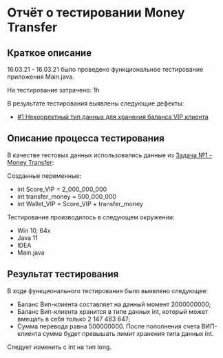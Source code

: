# Отчёт о тестировании Money Transfer

## Краткое описание

16.03.21 - 16.03.21 было проведено функциональное тестирование приложения Main.java.

На тестирование затрачено: 1h

В результате тестирования выявлены следующие дефекты:
* [#1 Некорректный тип данных для хранения баланса VIP клиента](https://github.com/ZmbOrk/Homework-1.2---Java-1/issues/1)

## Описание процесса тестирования

В качестве тестовых данных использовались данные из [Задача №1 - Money Transfer](https://github.com/netology-code/javaqa-homeworks/tree/master/programming):
 
 Созданные переменные:
* int Score_VIP = 2_000_000_000
* int transfer_money = 500_000_000
* int Wallet_VIP = Score_VIP + transfer_money

Тестирование производилось в следующем окружении:
* Win 10, 64x
* Java 11
* IDEA
* Main.java
## Результат тестирования
В ходе функционального тестирования было выявлено следующее: 
- Баланс Вип-клиента составляет на данный момент 2000000000;
- Баланс Вип-клиента хранится в типе данных int, который может вмещать в себя только 2 147 483 647;
- Сумма перевода равна 500000000. После пополнения счета ВИП-клиента сумма будет превышать лимит хранения типа данных int. 
 
 Следует изменить с int на тип long. 
